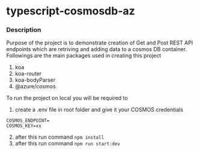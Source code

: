 # typescript-cosmosdb-az

### Description
Purpose of the project is to demonstrate creation of Get and Post REST API endpoints which are retriving and adding data to a cosmos DB container.
Followings are the main packages used in creating this project
1. koa
2. koa-router
3. koa-bodyParser
3. @azure/cosmos

To run the project on local you will be required to
1. create a .env file in root folder and give it your COSMOS credentials
```
COSMOS_ENDPOINT=
COSMOS_KEY=xx
```
2. after this run command `npm install`
3. after this run command `npm run start:dev`
